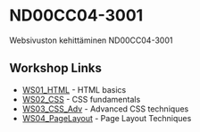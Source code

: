 # ND00CC04-3001
Websivuston kehittäminen ND00CC04-3001

## Workshop Links
- [WS01_HTML](WS01_HTML/index.html) - HTML basics
- [WS02_CSS](WS02_CSS/) - CSS fundamentals
- [WS03_CSS_Adv](WS03_CSS_Adv/) - Advanced CSS techniques
- [WS04_PageLayout](WS04_PageLayout) - Page Layout Techniques